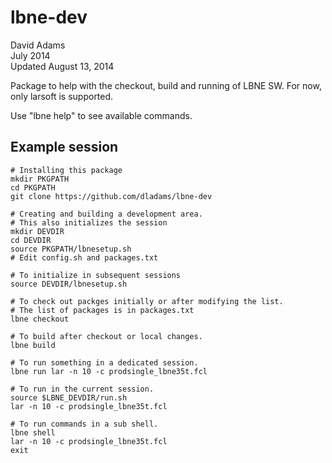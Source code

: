 # lbne-dev

David Adams  
July 2014  
Updated August 13, 2014

Package to help with the checkout, build and running of LBNE SW.
For now, only larsoft is supported.

Use "lbne help" to see available commands.

## Example session

```
# Installing this package
mkdir PKGPATH
cd PKGPATH
git clone https://github.com/dladams/lbne-dev

# Creating and building a development area.
# This also initializes the session
mkdir DEVDIR
cd DEVDIR
source PKGPATH/lbnesetup.sh
# Edit config.sh and packages.txt

# To initialize in subsequent sessions
source DEVDIR/lbnesetup.sh

# To check out packges initially or after modifying the list.
# The list of packages is in packages.txt
lbne checkout

# To build after checkout or local changes.
lbne build

# To run something in a dedicated session.
lbne run lar -n 10 -c prodsingle_lbne35t.fcl

# To run in the current session.
source $LBNE_DEVDIR/run.sh
lar -n 10 -c prodsingle_lbne35t.fcl

# To run commands in a sub shell.
lbne shell
lar -n 10 -c prodsingle_lbne35t.fcl
exit
```
